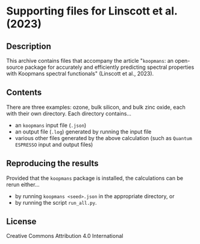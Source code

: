 Supporting files for Linscott et al. (2023)
===========================================
Description
-------
This archive contains files that accompany the article "``koopmans``: an open-source package for accurately and efficiently predicting spectral properties with Koopmans spectral functionals" (Linscott et al., 2023).

Contents
--------
There are three examples: ozone, bulk silicon, and bulk zinc oxide, each with their own directory. Each directory contains...
- an ``koopmans`` input file (``.json``)
- an output file (``.log``) generated by running the input file
- various other files generated by the above calculation (such as ``Quantum ESPRESSO`` input and output files)

Reproducing the results
-----------------------
Provided that the ``koopmans`` package is installed, the calculations can be rerun either...
- by running ``koopmans <seed>.json`` in the appropriate directory, or
- by running the script ``run_all.py``.

License
-------
Creative Commons Attribution 4.0 International